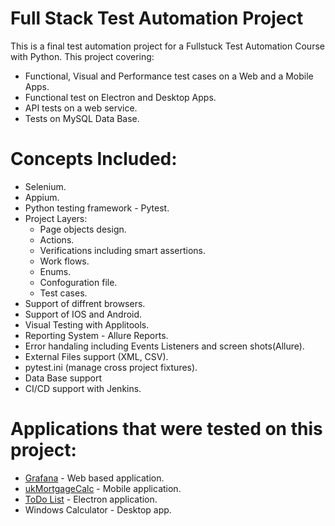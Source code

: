 # Full Stack Test Automation Project
This is a final test automation project for a Fullstuck Test Automation Course with Python. 
This project covering:
* Functional, Visual and Performance test cases on a Web and a Mobile Apps.
* Functional test on Electron and Desktop Apps.
* API tests on a web service.
* Tests on MySQL Data Base.

# Concepts Included: 
* Selenium.
* Appium. 
* Python testing framework - Pytest.
* Project Layers: 
  * Page objects design.
  * Actions.
  * Verifications including smart assertions.
  * Work flows.
  * Enums.
  * Confoguration file.
  * Test cases.
* Support of diffrent browsers.
* Support of IOS and Android. 
* Visual Testing with Applitools.
* Reporting System - Allure Reports. 
* Error handaling including Events Listeners and screen shots(Allure).  
* External Files support (XML, CSV).
* pytest.ini (manage cross project fixtures).
* Data Base support
* CI/CD support with Jenkins.

# Applications that were tested on this project: 
* [Grafana](https://grafana.com/) - Web based application.
* [ukMortgageCalc](https://github.com/barkadosh/test_automation_final_project/blob/master/Apps/APKs/ukMortgageCalc.apk) - Mobile application.
* [ToDo List](https://github.com/barkadosh/test_automation_final_project/blob/master/Apps/TodoList-Setup.exe) - Electron application.
* Windows Calculator - Desktop app.
